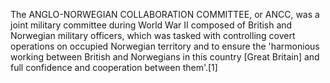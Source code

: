 The ANGLO-NORWEGIAN COLLABORATION COMMITTEE, or ANCC, was a joint military committee during World War II composed of British and Norwegian military officers, which was tasked with controlling covert operations on occupied Norwegian territory and to ensure the 'harmonious working between British and Norwegians in this country [Great Britain] and full confidence and cooperation between them'.[1]
